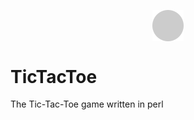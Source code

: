 <!--START-->

<p align="center">
  <img align="center" width="10%" src="images/logo.svg" alt="Logo">
</p>

<!--END-->

# TicTacToe
The Tic-Tac-Toe game written in perl

